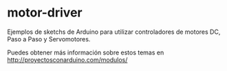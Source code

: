 # motor-driver

Ejemplos de sketchs de Arduino para utilizar controladores de motores DC, Paso a Paso y Servomotores.

Puedes obtener más información sobre estos temas en http://proyectosconarduino.com/modulos/
